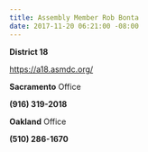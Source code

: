 ```yaml
---
title: Assembly Member Rob Bonta
date: 2017-11-20 06:21:00 -08:00
---
```


**District 18**

https://a18.asmdc.org/

**Sacramento** Office

**(916) 319-2018**

**Oakland** Office

**(510) 286-1670**